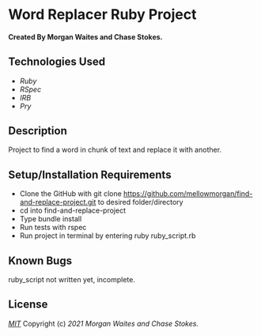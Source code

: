 # Word Replacer Ruby Project

#### Created By Morgan Waites and Chase Stokes.

## Technologies Used

* _Ruby_
* _RSpec_
* _IRB_
* _Pry_

## Description

Project to find a word in chunk of text and replace it with another.

## Setup/Installation Requirements

* Clone the GitHub with git clone https://github.com/mellowmorgan/find-and-replace-project.git to desired folder/directory
* cd into find-and-replace-project
* Type bundle install 
* Run tests with rspec
* Run project in terminal by entering ruby ruby_script.rb

## Known Bugs

ruby_script not written yet, incomplete.

## License

_[MIT](https://opensource.org/licenses/MIT)_
Copyright (c) _2021_ _Morgan Waites and Chase Stokes._
